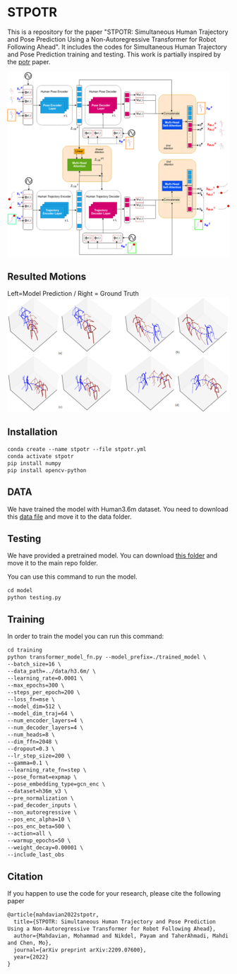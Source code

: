 # STPOTR
This is a repository for the paper "STPOTR: Simultaneous Human Trajectory and Pose Prediction Using a Non-Autoregressive Transformer for Robot Following Ahead". It includes the codes for Simultaneous Human Trajectory and Pose Prediction training and testing. This work is partially inspired by the [potr](https://github.com/idiap/potr) paper.

![alt text](images/my_model.png)

## Resulted Motions
Left=Model Prediction / Right = Ground Truth
![alt text](images/motion.png)

## Installation
```
conda create --name stpotr --file stpotr.yml
conda activate stpotr
pip install numpy
pip install opencv-python
```
## DATA
We have trained the model with Human3.6m dataset. You need to download this [data file](https://drive.google.com/file/d/1pNQKtnd1rIl7qPjqIZIJXWDVgisEvabN/view?usp=sharing) and move it to the data folder.

## Testing

We have provided a pretrained model. You can download [this folder](https://drive.google.com/file/d/15eCdRhV1ICyCdAvIAV4DNL9jkdyJUkZ1/view?usp=sharing) and move it to the main repo folder.

You can use this command to run the model.
```
cd model
python testing.py
```
## Training

In order to train the model you can run this command:
```
cd training
python transformer_model_fn.py --model_prefix=./trained_model \
--batch_size=16 \
--data_path=../data/h3.6m/ \
--learning_rate=0.0001 \
--max_epochs=300 \
--steps_per_epoch=200 \
--loss_fn=mse \
--model_dim=512 \
--model_dim_traj=64 \
--num_encoder_layers=4 \
--num_decoder_layers=4 \
--num_heads=8 \
--dim_ffn=2048 \
--dropout=0.3 \
--lr_step_size=200 \
--gamma=0.1 \
--learning_rate_fn=step \
--pose_format=expmap \
--pose_embedding_type=gcn_enc \
--dataset=h36m_v3 \
--pre_normalization \
--pad_decoder_inputs \
--non_autoregressive \
--pos_enc_alpha=10 \
--pos_enc_beta=500 \
--action=all \
--warmup_epochs=50 \
--weight_decay=0.00001 \
--include_last_obs
```

## Citation
If you happen to use the code for your research, please cite the following paper

```
@article{mahdavian2022stpotr,
  title={STPOTR: Simultaneous Human Trajectory and Pose Prediction Using a Non-Autoregressive Transformer for Robot Following Ahead},
  author={Mahdavian, Mohammad and Nikdel, Payam and TaherAhmadi, Mahdi and Chen, Mo},
  journal={arXiv preprint arXiv:2209.07600},
  year={2022}
}

```
